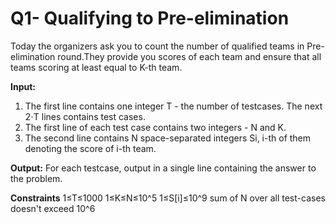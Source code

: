 # Q1- Qualifying to Pre-elimination

Today the organizers ask you to count the number of qualified teams in Pre-elimination round.They provide you scores of each team and ensure that all teams scoring at least equal to K-th team.

**Input:**

1. The first line contains one integer T - the number of testcases. The next 2⋅T lines contains test cases.
2. The first line of each test case contains two integers - N and K.
3. The second line contains N space-separated integers Si, i-th of them denoting the score of i-th team.

**Output:** For each testcase, output in a single line containing the answer to the problem.

**Constraints**
1≤T≤1000
1≤K≤N≤10^5
1≤S[i]≤10^9
sum of N over all test-cases doesn't exceed 10^6
